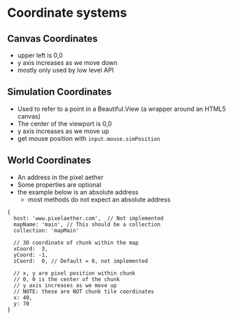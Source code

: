 # Coordinate systems

## Canvas Coordinates

- upper left is 0,0
- y axis increases as we move down
- mostly only used by low level API

## Simulation Coordinates

- Used to refer to a point in a Beautiful.View (a wrapper around an HTML5 canvas)
- The center of the viewport is 0,0
- y axis increases as we move up
- get mouse position with `input.mouse.simPosition`

## World Coordinates

- An address in the pixel aether
- Some properties are optional
- the example below is an absolute address
  - most methods do not expect an absolute address

```
{
  host: 'www.pixelaether.com',  // Not implemented
  mapName: 'main', // This should be a collection
  collection: 'mapMain'

  // 3D coordinate of chunk within the map
  xCoord:  3,
  yCoord: -1,
  zCoord:  0, // Default = 0, not implemented

  // x, y are pixel position within chunk
  // 0, 0 is the center of the chunk
  // y axis increases as we move up
  // NOTE: these are NOT chunk tile coordinates
  x: 40,
  y: 70
}
```
